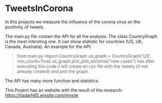 # TweetsInCorona
In this projects we measure the influence of the corona virus on the positivity of tweets.

The main.py file contain the API for all the analysis.
The class CountryGraph is the most intersting one. It can show statistic for countries (US, UK, Canada, Australia).
An example for the API:
> from main.py import CountryGraph
> us_graph = CountryGraph('US', non_covid=True)
> us_graph.plot_plot_sentimal("new cases") has 
after executing this code it will create an csv file with the tweets (if not already created) and plot the graph.

The API has many more function and statistics.

This Project has an website with the result of the research: https://hadarh65.wixsite.com/mysite
